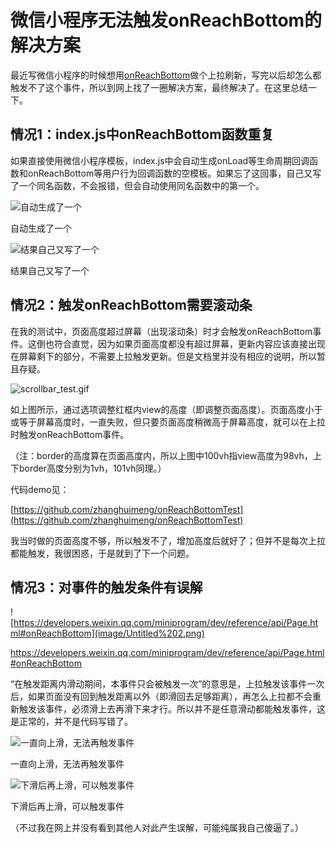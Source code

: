 # 微信小程序无法触发onReachBottom的解决方案

最近写微信小程序的时候想用[onReachBottom](https://developers.weixin.qq.com/miniprogram/dev/reference/api/Page.html#onReachBottom)做个上拉刷新，写完以后却怎么都触发不了这个事件，所以到网上找了一圈解决方案，最终解决了。在这里总结一下。

## 情况1：index.js中onReachBottom函数重复

如果直接使用微信小程序模板，index.js中会自动生成onLoad等生命周期回调函数和onReachBottom等用户行为回调函数的空模板。如果忘了这回事，自己又写了一个同名函数，不会报错，但会自动使用同名函数中的第一个。

![自动生成了一个](image/Untitled.png)

自动生成了一个

![结果自己又写了一个](image/Untitled%201.png)

结果自己又写了一个

## 情况2：触发onReachBottom需要滚动条

在我的测试中，页面高度超过屏幕（出现滚动条）时才会触发onReachBottom事件。这倒也符合直觉，因为如果页面高度都没有超过屏幕，更新内容应该直接出现在屏幕剩下的部分，不需要上拉触发更新。但是文档里并没有相应的说明，所以暂且存疑。

![scrollbar_test.gif](image/scrollbar_test.gif)

如上图所示，通过选项调整红框内view的高度（即调整页面高度）。页面高度小于或等于屏幕高度时，一直失败，但只要页面高度稍微高于屏幕高度，就可以在上拉时触发onReachBottom事件。

（注：border的高度算在页面高度内，所以上图中100vh指view高度为98vh，上下border高度分别为1vh，101vh同理。）

代码demo见：

[https://github.com/zhanghuimeng/onReachBottomTest](https://github.com/zhanghuimeng/onReachBottomTest)

我当时做的页面高度不够，所以触发不了，增加高度后就好了；但并不是每次上拉都能触发，我很困惑，于是就到了下一个问题。

## 情况3：对事件的触发条件有误解

![https://developers.weixin.qq.com/miniprogram/dev/reference/api/Page.html#onReachBottom](image/Untitled%202.png)

https://developers.weixin.qq.com/miniprogram/dev/reference/api/Page.html#onReachBottom

“在触发距离内滑动期间，本事件只会被触发一次”的意思是，上拉触发该事件一次后，如果页面没有回到触发距离以外（即滑回去足够距离），再怎么上拉都不会重新触发该事件，必须滑上去再滑下来才行。所以并不是任意滑动都能触发事件，这是正常的，并不是代码写错了。

![一直向上滑，无法再触发事件](image/pullup_test.gif)

一直向上滑，无法再触发事件

![下滑后再上滑，可以触发事件](image/pullup_success_test.gif)

下滑后再上滑，可以触发事件

（不过我在网上并没有看到其他人对此产生误解，可能纯属我自己傻逼了。）
